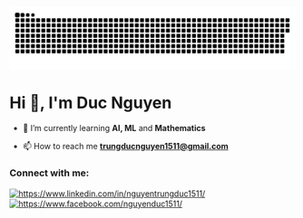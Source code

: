 <div width="100%" align="center">

![snakeeeeeee gif](https://github.com/ducnguyen1511/ducnguyen1511/blob/output/github-contribution-grid-snake.svg)


  
<!-- ![My stats](https://github-readme-stats.vercel.app/api?username=ducnguyen1511&show_icons=true&theme=radical&hide_border=true) -->

<!-- ![](https://komarev.com/ghpvc/?username=ducnguyen1511) --> <!-- profile view -->

<div width="100%" align="left">
<h1>Hi 👋, I'm Duc Nguyen</h1>
  
- 🌱 I’m currently learning **AI, ML** and **Mathematics**

- 📫 How to reach me **trungducnguyen1511@gmail.com**

<h3 align="left">Connect with me:</h3>
<p align="left">
<a href="https://linkedin.com/in/nguyentrungduc1511/" target="blank"><img align="center" src="https://raw.githubusercontent.com/rahuldkjain/github-profile-readme-generator/master/src/images/icons/Social/linked-in-alt.svg" alt="https://www.linkedin.com/in/nguyentrungduc1511/" height="30" width="40" /></a>
<a href="https://fb.com/nguyenduc1511/" target="blank"><img align="center" src="https://raw.githubusercontent.com/rahuldkjain/github-profile-readme-generator/master/src/images/icons/Social/facebook.svg" alt="https://www.facebook.com/nguyenduc1511/" height="30" width="40" /></a>
</p>

<!-- <h3 align="left">Languages and Tools:</h3>
<p align="left">  
  <img src="https://raw.githubusercontent.com/devicons/devicon/master/icons/cplusplus/cplusplus-original.svg" alt="cplusplus" width="40" height="40"/>  
  <img src="https://www.vectorlogo.zone/logos/git-scm/git-scm-icon.svg" alt="git" width="40" height="40"/> 
  <img src="https://raw.githubusercontent.com/devicons/devicon/master/icons/python/python-original.svg" alt="python" width="40" height="40"/> 
</p>

<p><img align="center" src="https://github-readme-stats.vercel.app/api/top-langs?username=sanshironagato&show_icons=true&locale=en&layout=compact" alt="sanshironagato" /></p> -->
